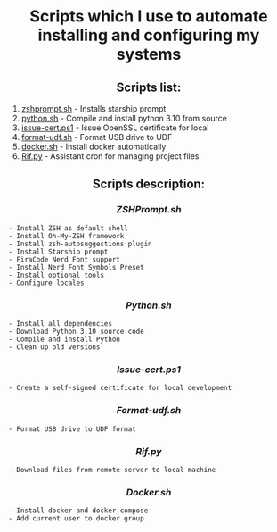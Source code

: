 # <center>Scripts which I use to automate installing and configuring my systems</center>

## <center>Scripts list:</center>
1) [zshprompt.sh](#zshprompt) - Installs starship prompt
2) [python.sh](#python) - Compile and install python 3.10 from source
3) [issue-cert.ps1](#issue-cert) - Issue OpenSSL certificate for local
4) [format-udf.sh](#format-udf) - Format USB drive to UDF
5) [docker.sh](#docker) - Install docker automatically
6) [Rif.py](#format-udf) - Assistant cron for managing project files


## <center>Scripts description:</center>

### **_<center><a name='starshop'></a>ZSHPrompt.sh</center>_**
    - Install ZSH as default shell
    - Install Oh-My-ZSH framework
    - Install zsh-autosuggestions plugin
    - Install Starship prompt
    - FiraCode Nerd Font support
    - Install Nerd Font Symbols Preset
    - Install optional tools
    - Configure locales
 
### **_<center><a name='python'></a>Python.sh</center>_**
    - Install all dependencies
    - Download Python 3.10 source code
    - Compile and install Python
    - Clean up old versions

### **_<center><a name='issue-cert'></a>Issue-cert.ps1</center>_**
    - Create a self-signed certificate for local development

### **_<center><a name='format-udf'></a>Format-udf.sh</center>_**
    - Format USB drive to UDF format

### **_<center><a name='rif'></a>Rif.py</center>_**
    - Download files from remote server to local machine

### **_<center><a name='docker'></a>Docker.sh</center>_**
    - Install docker and docker-compose
    - Add current user to docker group